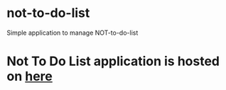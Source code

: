 # not-to-do-list
Simple application to manage NOT-to-do-list

# Not To Do List application is hosted on [here](https://seonwoo960000.github.io/not-to-do-list/)
